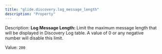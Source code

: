 ```yaml
---
title: "glide.discovery.log_message_length"
description: "Property"
---
```


Description: <b>Log Message Length:</b> Limit the maximum message length that will be displayed in Discovery Log table. A value of 0 or any negative number will disable this limit.

Value: `200`